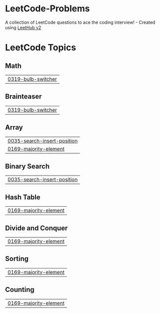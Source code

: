 # LeetCode-Problems
A collection of LeetCode questions to ace the coding interview! - Created using [LeetHub v2](https://github.com/arunbhardwaj/LeetHub-2.0)

<!---LeetCode Topics Start-->
# LeetCode Topics
## Math
|  |
| ------- |
| [0319-bulb-switcher](https://github.com/kanishka213/LeetCode-Problems/tree/master/0319-bulb-switcher) |
## Brainteaser
|  |
| ------- |
| [0319-bulb-switcher](https://github.com/kanishka213/LeetCode-Problems/tree/master/0319-bulb-switcher) |
## Array
|  |
| ------- |
| [0035-search-insert-position](https://github.com/kanishka213/LeetCode-Problems/tree/master/0035-search-insert-position) |
| [0169-majority-element](https://github.com/kanishka213/LeetCode-Problems/tree/master/0169-majority-element) |
## Binary Search
|  |
| ------- |
| [0035-search-insert-position](https://github.com/kanishka213/LeetCode-Problems/tree/master/0035-search-insert-position) |
## Hash Table
|  |
| ------- |
| [0169-majority-element](https://github.com/kanishka213/LeetCode-Problems/tree/master/0169-majority-element) |
## Divide and Conquer
|  |
| ------- |
| [0169-majority-element](https://github.com/kanishka213/LeetCode-Problems/tree/master/0169-majority-element) |
## Sorting
|  |
| ------- |
| [0169-majority-element](https://github.com/kanishka213/LeetCode-Problems/tree/master/0169-majority-element) |
## Counting
|  |
| ------- |
| [0169-majority-element](https://github.com/kanishka213/LeetCode-Problems/tree/master/0169-majority-element) |
<!---LeetCode Topics End-->